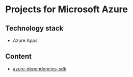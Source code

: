 # Projects for Microsoft Azure

## Technology stack
* Azure Apps
	
## Content
- [azure-dependencies-sdk](/azure-dependencies-sdk/azure-dependencies-sdk.md)
